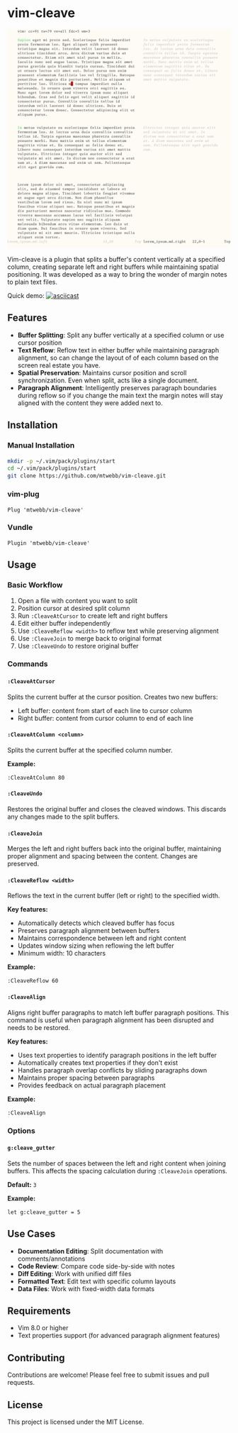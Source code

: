 # vim-cleave
<p align="center">
  <img src="doc/screenshot.webp" alt="Example session" width="800">
</p>
Vim-cleave is a plugin that splits a buffer's content vertically at a specified column, creating separate left and right buffers while maintaining spatial positioning. It was developed as a way to bring the wonder of margin notes to plain text files. 

Quick demo:
[![asciicast](https://asciinema.org/a/IIWD2CA3ZwNII12hTd5U3v7u1.svg)](https://asciinema.org/a/IIWD2CA3ZwNII12hTd5U3v7u1)
## Features

- **Buffer Splitting**: Split any buffer vertically at a specified column or use cursor position
- **Text Reflow**: Reflow text in either buffer while maintaining paragraph alignment, so can change the layout of of each column based on the screen real estate you have. 
- **Spatial Preservation**: Maintains cursor position and scroll synchronization.  Even when split, acts like a single document. 
- **Paragraph Alignment**: Intelligently preserves paragraph boundaries during reflow so if you change the main text the margin notes will stay aligned with the content they were added next to. 

## Installation

### Manual Installation

```bash
mkdir -p ~/.vim/pack/plugins/start
cd ~/.vim/pack/plugins/start
git clone https://github.com/mtwebb/vim-cleave.git
```

### vim-plug

```vim
Plug 'mtwebb/vim-cleave'
```

### Vundle

```vim
Plugin 'mtwebb/vim-cleave'
```

## Usage

### Basic Workflow

1. Open a file with content you want to split
2. Position cursor at desired split column
3. Run `:CleaveAtCursor` to create left and right buffers
4. Edit either buffer independently
5. Use `:CleaveReflow <width>` to reflow text while preserving alignment
6. Use `:CleaveJoin` to merge back to original format
7. Use `:CleaveUndo` to restore original buffer

### Commands

#### `:CleaveAtCursor`
Splits the current buffer at the cursor position. Creates two new buffers:
- Left buffer: content from start of each line to cursor column
- Right buffer: content from cursor column to end of each line

#### `:CleaveAtColumn <column>`
Splits the current buffer at the specified column number.

**Example:**
```vim
:CleaveAtColumn 80
```

#### `:CleaveUndo`
Restores the original buffer and closes the cleaved windows. This discards any changes made to the split buffers.

#### `:CleaveJoin`
Merges the left and right buffers back into the original buffer, maintaining proper alignment and spacing between the content. Changes are preserved.

#### `:CleaveReflow <width>`
Reflows the text in the current buffer (left or right) to the specified width. 

**Key features:**
- Automatically detects which cleaved buffer has focus
- Preserves paragraph alignment between buffers
- Maintains correspondence between left and right content
- Updates window sizing when reflowing the left buffer
- Minimum width: 10 characters

**Example:**
```vim
:CleaveReflow 60
```

#### `:CleaveAlign`
Aligns right buffer paragraphs to match left buffer paragraph positions. This command is useful when paragraph alignment has been disrupted and needs to be restored.

**Key features:**
- Uses text properties to identify paragraph positions in the left buffer
- Automatically creates text properties if they don't exist
- Handles paragraph overlap conflicts by sliding paragraphs down
- Maintains proper spacing between paragraphs
- Provides feedback on actual paragraph placement

**Example:**
```vim
:CleaveAlign
```

### Options

#### `g:cleave_gutter`
Sets the number of spaces between the left and right content when joining buffers. This affects the spacing calculation during `:CleaveJoin` operations.

**Default:** `3`

**Example:**
```vim
let g:cleave_gutter = 5
```

## Use Cases

- **Documentation Editing**: Split documentation with comments/annotations
- **Code Review**: Compare code side-by-side with notes
- **Diff Editing**: Work with unified diff files
- **Formatted Text**: Edit text with specific column layouts
- **Data Files**: Work with fixed-width data formats

## Requirements

- Vim 8.0 or higher
- Text properties support (for advanced paragraph alignment features)

## Contributing

Contributions are welcome! Please feel free to submit issues and pull requests.

## License

This project is licensed under the MIT License.
